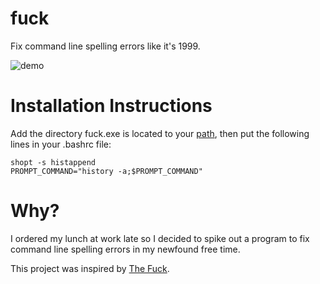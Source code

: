 # fuck
Fix command line spelling errors like it's 1999.

![demo](http://i.imgur.com/DIiSuia.gif)

# Installation Instructions

Add the directory fuck.exe is located to your [path](http://www.computerhope.com/issues/ch000549.htm), then put the following lines in your .bashrc file:

```
shopt -s histappend
PROMPT_COMMAND="history -a;$PROMPT_COMMAND"
```

# Why?

I ordered my lunch at work late so I decided to spike out a program to fix command line spelling errors in my newfound free time.

This project was inspired by [The Fuck](https://github.com/nvbn/thefuck).
